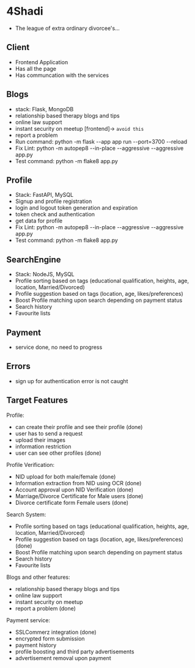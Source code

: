 # 4Shadi

- The league of extra ordinary divorcee's...

## Client

- Frontend Application
- Has all the page
- Has communcation with the services

## Blogs

- stack: Flask, MongoDB
- relationship based therapy blogs and tips
- online law support
- instant security on meetup [frontend]-> `avoid this`
- report a problem
- Run command: python -m flask --app app run --port=3700 --reload
- Fix Lint: python -m autopep8 --in-place --aggressive --aggressive app.py
- Test command: python -m flake8 app.py

## Profile

- Stack: FastAPI, MySQL
- Signup and profile registration
- login and logout token generation and expiration
- token check and authentication
- get data for profile
- Fix Lint: python -m autopep8 --in-place --aggressive --aggressive app.py
- Test command: python -m flake8 app.py

## SearchEngine

- Stack: NodeJS, MySQL
- Profile sorting based on tags (educational qualification, heights, age, location, Married/Divorced)
- Profile suggestion based on tags (location, age, likes/preferences)
- Boost Profile matching upon search depending on payment status
- Search history
- Favourite lists

## Payment

- service done, no need to progress

## Errors

- sign up for authentication error is not caught

## Target Features

Profile:

- can create their profile and see their profile (done)
- user has to send a request
- upload their images
- information restriction
- user can see other profiles (done)

Profile Verification:

- NID upload for both male/female (done)
- Information extraction from NID using OCR (done)
- Account approval upon NID Verification (done)
- Marriage/Divorce Certificate for Male users (done)
- Divorce certificate form Female users (done)

Search System:

- Profile sorting based on tags (educational qualification, heights, age, location, Married/Divorced)
- Profile suggestion based on tags (location, age, likes/preferences) (done)
- Boost Profile matching upon search depending on payment status
- Search history
- Favourite lists

Blogs and other features:

- relationship based therapy blogs and tips
- online law support
- instant security on meetup
- report a problem (done)

Payment service:

- SSLCommerz integration (done)
- encrypted form submission
- payment history
- profile boosting and third party advertisements
- advertisement removal upon payment
